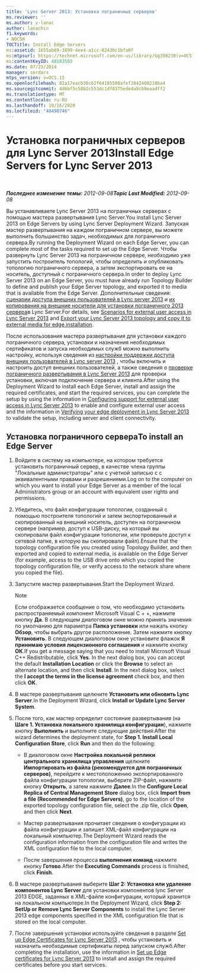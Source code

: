 ```yaml
---
title: 'Lync Server 2013: Установка пограничных серверов'
ms.reviewer: ''
ms.author: v-lanac
author: lanachin
f1.keywords:
- NOCSH
TOCTitle: Install Edge Servers
ms:assetid: 1655ab69-3899-4ee4-a1cc-8243bc1bfa0f
ms:mtpsurl: https://technet.microsoft.com/en-us/library/Gg398230(v=OCS.15)
ms:contentKeyID: 48183503
ms.date: 07/23/2014
manager: serdars
mtps_version: v=OCS.15
ms.openlocfilehash: 81a17eacb30c62f64185508afef3842408238ba4
ms.sourcegitcommit: 4d6bf5c58b2c553dc1df8375ede4a9cb9eaadff2
ms.translationtype: MT
ms.contentlocale: ru-RU
ms.lasthandoff: 10/16/2020
ms.locfileid: "48498746"
---
```

# <a name="install-edge-servers-for-lync-server-2013"></a><span data-ttu-id="5ef4f-102">Установка пограничных серверов для Lync Server 2013</span><span class="sxs-lookup"><span data-stu-id="5ef4f-102">Install Edge Servers for Lync Server 2013</span></span>

<div data-xmlns="http://www.w3.org/1999/xhtml">

<div class="topic" data-xmlns="http://www.w3.org/1999/xhtml" data-msxsl="urn:schemas-microsoft-com:xslt" data-cs="https://msdn.microsoft.com/">

<div data-asp="https://msdn2.microsoft.com/asp">



</div>

<div id="mainSection">

<div id="mainBody">

<span> </span>

<span data-ttu-id="5ef4f-103">_**Последнее изменение темы:** 2012-09-08_</span><span class="sxs-lookup"><span data-stu-id="5ef4f-103">_**Topic Last Modified:** 2012-09-08_</span></span>

<span data-ttu-id="5ef4f-104">Вы устанавливаете Lync Server 2013 на пограничных серверах с помощью мастера развертывания Lync Server.</span><span class="sxs-lookup"><span data-stu-id="5ef4f-104">You install Lync Server 2013 on Edge Servers by using Lync Server Deployment Wizard.</span></span> <span data-ttu-id="5ef4f-105">Запуская мастер развертывания на каждом пограничном сервере, вы можете выполнить большинство задач, необходимых для пограничного сервера.</span><span class="sxs-lookup"><span data-stu-id="5ef4f-105">By running the Deployment Wizard on each Edge Server, you can complete most of the tasks required to set up the Edge Server.</span></span> <span data-ttu-id="5ef4f-106">Чтобы развернуть Lync Server 2013 на пограничном сервере, необходимо уже запустить построитель топологий, чтобы определить и опубликовать топологию пограничного сервера, а затем экспортировать ее на носитель, доступный с пограничного сервера.</span><span class="sxs-lookup"><span data-stu-id="5ef4f-106">In order to deploy Lync Server 2013 on an Edge Server, you must have already run Topology Builder to define and publish your Edge Server topology, and exported it to media that is available from the Edge Server.</span></span> <span data-ttu-id="5ef4f-107">Дополнительные сведения: [сценарии доступа внешних пользователей в Lync server 2013](lync-server-2013-scenarios-for-external-user-access.md) и [их копирования на внешние носители для установки пограничного 2013 сервера](lync-server-2013-export-your-topology-and-copy-it-to-external-media-for-edge-installation.md)в Lync Server.</span><span class="sxs-lookup"><span data-stu-id="5ef4f-107">For details, see [Scenarios for external user access in Lync Server 2013](lync-server-2013-scenarios-for-external-user-access.md) and [Export your Lync Server 2013 topology and copy it to external media for edge installation](lync-server-2013-export-your-topology-and-copy-it-to-external-media-for-edge-installation.md).</span></span>

<span data-ttu-id="5ef4f-108">После использования мастера развертывания для установки каждого пограничного сервера, установки и назначения необходимых сертификатов и запуска необходимых служб можно выполнить настройку, используя сведения из [настройки поддержки доступа внешних пользователей в Lync server 2013](lync-server-2013-configuring-support-for-external-user-access.md) , чтобы включить и настроить доступ внешних пользователей, а также сведения о [проверке пограничного развертывания в Lync Server 2013](lync-server-2013-verifying-your-edge-deployment.md) для проверки установки, включая подключение сервера и клиента.</span><span class="sxs-lookup"><span data-stu-id="5ef4f-108">After using the Deployment Wizard to install each Edge Server, install and assign the required certificates, and start the required services, you can complete the setup by using the information in [Configuring support for external user access in Lync Server 2013](lync-server-2013-configuring-support-for-external-user-access.md) to enable and configure external user access and the information in [Verifying your edge deployment in Lync Server 2013](lync-server-2013-verifying-your-edge-deployment.md) to validate the setup, including server and client connectivity.</span></span>

<div>

## <a name="to-install-an-edge-server"></a><span data-ttu-id="5ef4f-109">Установка пограничного сервера</span><span class="sxs-lookup"><span data-stu-id="5ef4f-109">To install an Edge Server</span></span>

1.  <span data-ttu-id="5ef4f-110">Войдите в систему на компьютере, на котором требуется установить пограничный сервер, в качестве члена группы "Локальные администраторы" или с учетной записью с с эквивалентными правами и разрешениями.</span><span class="sxs-lookup"><span data-stu-id="5ef4f-110">Log on to the computer on which you want to install your Edge Server as a member of the local Administrators group or an account with equivalent user rights and permissions.</span></span>

2.  <span data-ttu-id="5ef4f-111">Убедитесь, что файл конфигурации топологии, созданный с помощью построителя топологий и затем экспортированный и скопированный на внешний носитель, доступен на пограничном сервере (например, доступ к USB-диску, на который вы скопировали файл конфигурации топологии, или проверьте доступ к сетевой папке, в которую вы скопировали файл).</span><span class="sxs-lookup"><span data-stu-id="5ef4f-111">Ensure that the topology configuration file you created using Topology Builder, and then exported and copied to external media, is available on the Edge Server (for example, access to the USB drive onto which you copied the topology configuration file, or verify access to the network share where you copied the file).</span></span>

3.  <span data-ttu-id="5ef4f-112">Запустите мастер развертывания.</span><span class="sxs-lookup"><span data-stu-id="5ef4f-112">Start the Deployment Wizard.</span></span>
    
    <div>
    

    > [!NOTE]  
    > <span data-ttu-id="5ef4f-p102">Если отображается сообщение о том, что необходимо установить распространяемый компонент Microsoft Visual C + +, нажмите кнопку <STRONG>Да</STRONG>. В следующем диалоговом окне можно принять значения по умолчанию для параметра <STRONG>Папка установки</STRONG> или нажать кнопку <STRONG>Обзор</STRONG>, чтобы выбрать другое расположение. Затем нажмите кнопку <STRONG>Установить</STRONG>. В следующем диалоговом окне установите флажок <STRONG>Я принимаю условия лицензионного соглашения</STRONG> и нажмите кнопку <STRONG>ОК</STRONG>.</span><span class="sxs-lookup"><span data-stu-id="5ef4f-p102">If you get a message saying that you need to install Microsoft Visual C++ Redistributable, click <STRONG>Yes</STRONG>. In the next dialog box, you can accept the default <STRONG>Installation Location</STRONG> or click the <STRONG>Browse</STRONG> to select an alternate location, and then click <STRONG>Install</STRONG>. In the next dialog box, select the <STRONG>I accept the terms in the license agreement</STRONG> check box, and then click <STRONG>OK</STRONG>.</span></span>

    
    </div>

4.  <span data-ttu-id="5ef4f-116">В мастере развертывания щелкните **Установить или обновить Lync Server**.</span><span class="sxs-lookup"><span data-stu-id="5ef4f-116">In the Deployment Wizard, click **Install or Update Lync Server System**.</span></span>

5.  <span data-ttu-id="5ef4f-117">После того, как мастер определит состояние развертывания (на **Шаге 1. Установка локального хранилища конфигурации**), нажмите кнопку **Выполнить** и выполните следующие действия:</span><span class="sxs-lookup"><span data-stu-id="5ef4f-117">After the wizard determines the deployment state, for **Step 1. Install Local Configuration Store**, click **Run** and then do the following:</span></span>
    
      - <span data-ttu-id="5ef4f-118">В диалоговом окне **Настройка локальной реплики центрального хранилища управления** щелкните **Импортировать из файла (рекомендуется для пограничных серверов)**, перейдите к местоположению экспортированного файла конфигурации топологии, выберите ZIP-файл, нажмите кнопку **Открыть**, а затем нажмите **Далее**.</span><span class="sxs-lookup"><span data-stu-id="5ef4f-118">In the **Configure Local Replica of Central Management Store** dialog box, click **Import from a file (Recommended for Edge Servers)**, go to the location of the exported topology configuration file, select the .zip file, click **Open**, and then click **Next**.</span></span>
    
      - <span data-ttu-id="5ef4f-119">Мастер развертывания прочитает сведения о конфигурации из файла конфигурации и запишет XML-файл конфигурации на локальный компьютер.</span><span class="sxs-lookup"><span data-stu-id="5ef4f-119">The Deployment Wizard reads the configuration information from the configuration file and writes the XML configuration file to the local computer.</span></span>
    
      - <span data-ttu-id="5ef4f-120">После завершения процесса **выполнения команд** нажмите кнопку **Готово**.</span><span class="sxs-lookup"><span data-stu-id="5ef4f-120">After the **Executing Commands** process is finished, click **Finish**.</span></span>

6.  <span data-ttu-id="5ef4f-121">В мастере развертывания выберите **Шаг 2: Установка или удаление компонентов Lync Server** для установки компонентов lync Server 2013 EDGE, заданных в XML-файле конфигурации, который хранится на локальном компьютере.</span><span class="sxs-lookup"><span data-stu-id="5ef4f-121">In the Deployment Wizard, click **Step 2: SetUp or Remove Lync Server Components** to install the Lync Server 2013 edge components specified in the XML configuration file that is stored on the local computer.</span></span>

7.  <span data-ttu-id="5ef4f-122">После завершения установки используйте сведения в разделе [Set up Edge Certificates for Lync Server 2013](lync-server-2013-set-up-edge-certificates.md) , чтобы установить и назначить необходимые сертификаты перед запуском служб.</span><span class="sxs-lookup"><span data-stu-id="5ef4f-122">After completing the installation, use the information in [Set up Edge certificates for Lync Server 2013](lync-server-2013-set-up-edge-certificates.md) to install and assign the required certificates before you start services.</span></span>

</div>

</div>

<span> </span>

</div>

</div>

</div>

